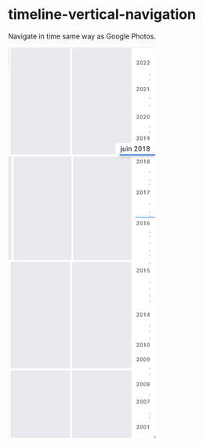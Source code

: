 # timeline-vertical-navigation

Navigate in time same way as Google Photos.

[<img src="screenshot.png" width="300" alt=""/>](https://timeline-vertical-navigation.herokuapp.com/)
